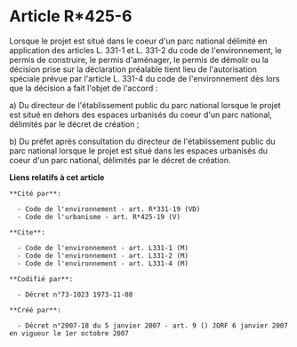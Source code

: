 # Article R*425-6

Lorsque le projet est situé dans le coeur d'un parc national délimité en application des articles L. 331-1 et L. 331-2 du
code de l'environnement, le permis de construire, le permis d'aménager, le permis de démolir ou la décision prise sur la
déclaration préalable tient lieu de l'autorisation spéciale prévue par l'article L. 331-4 du code de l'environnement dès lors
que la décision a fait l'objet de l'accord :

a) Du directeur de l'établissement public du parc national lorsque le projet est situé en dehors des espaces urbanisés du
coeur d'un parc national, délimités par le décret de création ;

b) Du préfet après consultation du directeur de l'établissement public du parc national lorsque le projet est situé dans les
espaces urbanisés du coeur d'un parc national, délimités par le décret de création.

**Liens relatifs à cet article**

	**Cité par**:

	  - Code de l'environnement - art. R*331-19 (VD)
	  - Code de l'urbanisme - art. R*425-19 (V)

	**Cite**:

	  - Code de l'environnement - art. L331-1 (M)
	  - Code de l'environnement - art. L331-2 (M)
	  - Code de l'environnement - art. L331-4 (M)

	**Codifié par**:

	  - Décret n°73-1023 1973-11-08

	**Créé par**:

	  - Décret n°2007-18 du 5 janvier 2007 - art. 9 () JORF 6 janvier 2007 en vigueur le 1er octobre 2007
